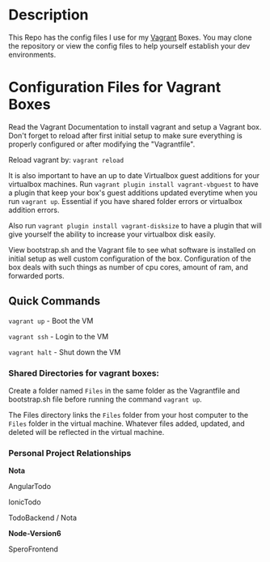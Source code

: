 
# Description

This Repo has the config files I use for my [Vagrant](https://www.vagrantup.com/) Boxes.
You may clone the repository or view the config files to
help yourself establish your dev environments.

# Configuration Files for Vagrant Boxes

Read the Vagrant Documentation to install vagrant
and setup a Vagrant box. Don't forget to reload after
first initial setup to make sure everything is properly
configured or after modifying the "Vagrantfile".

Reload vagrant by:
`vagrant reload`

It is also important to have an up to date Virtualbox guest additions for your
virtualbox machines. Run `vagrant plugin install vagrant-vbguest` to have a plugin
that keep your box's guest additions updated everytime when you run `vagrant up`.
Essential if you have shared folder errors or virtualbox addition errors.

Also run `vagrant plugin install vagrant-disksize` to have a plugin that will
give yourself the ability to increase your virtualbox disk easily.

View bootstrap.sh and the Vagrant file to see what software is installed on
initial setup as well custom configuration of the box. Configuration of the
box deals with such things as number of cpu cores, amount of ram, and
forwarded ports.


## Quick Commands

`vagrant up` - Boot the VM

`vagrant ssh` - Login to the VM

`vagrant halt` - Shut down the VM

### Shared Directories for vagrant boxes:

Create a folder named `Files` in the same folder as the Vagrantfile and bootstrap.sh file
before running the command `vagrant up`.

The Files directory links the `Files` folder from your host computer to the `Files` folder
in the virtual machine. Whatever files added, updated, and deleted will be reflected
in the virtual machine.

### Personal Project Relationships

**Nota**

AngularTodo

IonicTodo

TodoBackend / Nota

**Node-Version6**

SperoFrontend
